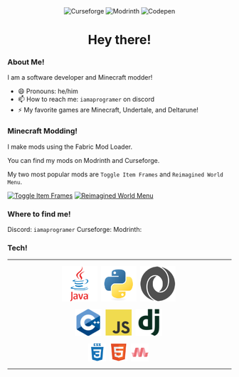 
<div align="center">
  <img src="https://img.shields.io/badge/Curseforge-black?style=for-the-badge&logo=curseforge" title="Curseforge" alt="Curseforge">
  <img src="https://img.shields.io/badge/Modrinth-black?style=for-the-badge&logo=modrinth" title="Modrinth" alt="Modrinth">
  <img src="https://img.shields.io/badge/Codepen-black?style=for-the-badge&logo=codepen" title="Codepen" alt="Codepen">
</div>
<h1 align="center">Hey there!</h1>

### About Me!

I am a software developer and Minecraft modder!

- 😄 Pronouns: he/him
- 📫 How to reach me: `iamaprogramer` on discord
- ⚡ My favorite games are Minecraft, Undertale, and Deltarune!

### Minecraft Modding!

I make mods using the Fabric Mod Loader.

You can find my mods on Modrinth and Curseforge.

My two most popular mods are `Toggle Item Frames` and `Reimagined World Menu`.

<div>
  <a href="https://www.curseforge.com/minecraft/mc-mods/toggle-item-frames"><img src="https://img.shields.io/curseforge/dt/810660?style=for-the-badge&logo=curseforge&label=Toggle%20Item%20Frames&labelColor=black&color=orange" title="Toggle Item Frames" alt="Toggle Item Frames"></a>
  <a href="https://www.curseforge.com/minecraft/mc-mods/reimagined-world-menu"><img src="https://img.shields.io/curseforge/dt/856261?style=for-the-badge&logo=curseforge&label=Reimagined%20World%20Menu&labelColor=black&color=orange" title="Reimagined World Menu" alt="Reimagined World Menu"></a>
</div>

### Where to find me!

Discord: `iamaprogramer`
Curseforge: []()
Modrinth: 

### Tech!

---

<div align="center">
  <img src="https://github.com/devicons/devicon/blob/master/icons/java/java-original-wordmark.svg" title="Java" alt="Java" width="80" height="80"/>&nbsp;
  <img src="https://github.com/devicons/devicon/blob/master/icons/python/python-original.svg" title="Python" alt="Python" width="80" height="80"/>&nbsp;
  <img src="https://github.com/devicons/devicon/blob/master/icons/json/json-plain.svg" title="JSON" alt="JSON" width="80" height="80"/>&nbsp;

  <img src="https://github.com/devicons/devicon/blob/master/icons/cplusplus/cplusplus-original.svg" title="C++" alt="C++" width="60" height="60"/>&nbsp;
  <img src="https://github.com/devicons/devicon/blob/master/icons/javascript/javascript-original.svg" title="JavaScript" alt="JavaScript" width="60" height="60"/>&nbsp;
  <img src="https://github.com/devicons/devicon/blob/master/icons/django/django-plain.svg" title="Django" alt="Django" width="60" height="60"/>&nbsp;

  <img src="https://github.com/devicons/devicon/blob/master/icons/css3/css3-plain-wordmark.svg"  title="CSS3" alt="CSS" width="40" height="40"/>&nbsp;
  <img src="https://github.com/devicons/devicon/blob/master/icons/html5/html5-original.svg" title="HTML5" alt="HTML" width="40" height="40"/>&nbsp;
  <img src="https://github.com/devicons/devicon/blob/master/icons/materializecss/materializecss-original.svg"  title="Materialize CSS" alt="Materialize CSS" width="40" height="40"/>&nbsp;
</div>

---
<!--
**lamaprogramer/lamaprogramer** is a ✨ _special_ ✨ repository because its `README.md` (this file) appears on your GitHub profile.

Here are some ideas to get you started:

- 🔭 I’m currently working on ...
- 🌱 I’m currently learning ...
- 👯 I’m looking to collaborate on ...
- 🤔 I’m looking for help with ...
- 💬 Ask me about ...
- 📫 How to reach me: ...
- 😄 Pronouns: ...
- ⚡ Fun fact: ...
-->
